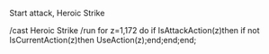 Start attack, Heroic Strike

/cast Heroic Strike
/run for z=1,172 do if IsAttackAction(z)then if not IsCurrentAction(z)then UseAction(z);end;end;end;